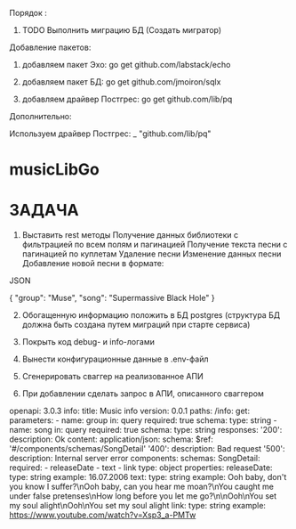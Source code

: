 Порядок :

1. TODO Выполнить миграцию БД (Создать мигратор)



Добавление пакетов:

1. добавляем пакет Эхо:
go get github.com/labstack/echo

2. добавляем пакет БД:
go get github.com/jmoiron/sqlx

3. добавляем драйвер Постгрес:
go get github.com/lib/pq




Дополнительно:

Используем драйвер Постгрес:
_ "github.com/lib/pq"


# musicLibGo

# ЗАДАЧА

1. Выставить rest методы
Получение данных библиотеки с фильтрацией по всем полям и пагинацией
Получение текста песни с пагинацией по куплетам
Удаление песни
Изменение данных песни
Добавление новой песни в формате:

JSON

{
 "group": "Muse",
 "song": "Supermassive Black Hole"
}

2. Обогащенную информацию положить в БД postgres (структура БД должна быть создана путем миграций при старте сервиса)
3. Покрыть код debug- и info-логами
4. Вынести конфигурационные данные в .env-файл
5. Сгенерировать сваггер на реализованное АПИ

6. При добавлении сделать запрос в АПИ, описанного сваггером

openapi: 3.0.3
info:
  title: Music info
  version: 0.0.1
paths:
  /info:
    get:
      parameters:
        - name: group
          in: query
          required: true
          schema:
            type: string
        - name: song
          in: query
          required: true
          schema:
            type: string
      responses:
        '200':
          description: Ok
          content:
            application/json:
              schema:
                $ref: '#/components/schemas/SongDetail'
        '400':
          description: Bad request
        '500':
          description: Internal server error
components:
  schemas:
    SongDetail:
      required:
        - releaseDate
        - text
        - link
      type: object
      properties:
        releaseDate:
          type: string
          example: 16.07.2006
        text:
          type: string
          example: Ooh baby, don't you know I suffer?\nOoh baby, can you hear me moan?\nYou caught me under false pretenses\nHow long before you let me go?\n\nOoh\nYou set my soul alight\nOoh\nYou set my soul alight
        link:
          type: string
          example: https://www.youtube.com/watch?v=Xsp3_a-PMTw


